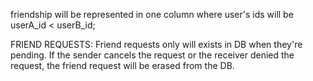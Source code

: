 friendship will be represented in one column where user's ids will be userA_id < userB_id;

FRIEND REQUESTS:
 Friend requests only will exists in DB when they're pending. If the sender cancels the request or the receiver denied the request, the friend request will be erased from the DB.